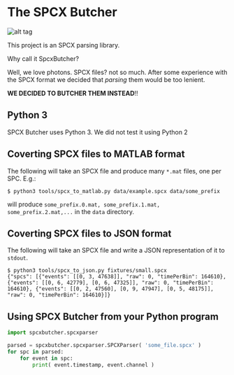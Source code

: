 # The SPCX Butcher
![alt tag](https://raw.githubusercontent.com/morannetser/SpcxButcher/master/butcher_knife.png)

This project is an SPCX parsing library.

Why call it SpcxButcher?

Well, we love photons. SPCX files? not so much. After some experience with the SPCX format we decided that _parsing_ them would be too lenient. 

**WE DECIDED TO BUTCHER THEM INSTEAD**!!

## Python 3

SPCX Butcher uses Python 3. We did not test it using Python 2

## Coverting SPCX files to MATLAB format

The following will take an SPCX file and produce many `*.mat` files, one per SPC. E.g.:

    $ python3 tools/spcx_to_matlab.py data/example.spcx data/some_prefix

will produce `some_prefix.0.mat, some_prefix.1.mat, some_prefix.2.mat,...` in the `data` directory.

## Coverting SPCX files to JSON format

The following will take an SPCX file and write a JSON representation of it to `stdout`.  

    $ python3 tools/spcx_to_json.py fixtures/small.spcx 
    {"spcs": [{"events": [[0, 3, 47638]], "raw": 0, "timePerBin": 164610}, {"events": [[0, 6, 42779], [0, 6, 47325]], "raw": 0, "timePerBin": 164610}, {"events": [[0, 2, 47560], [0, 9, 47947], [0, 5, 48175]], "raw": 0, "timePerBin": 164610}]}

## Using SPCX Butcher from your Python program

```python
import spcxbutcher.spcxparser

parsed = spcxbutcher.spcxparser.SPCXParser( 'some_file.spcx' )
for spc in parsed:
    for event in spc:
        print( event.timestamp, event.channel )
```

